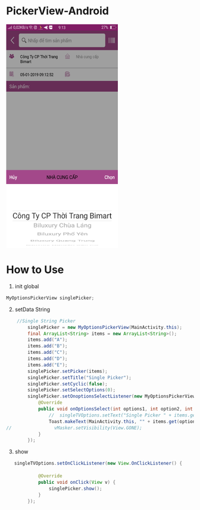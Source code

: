 # PickerView-Android
<img src="https://raw.githubusercontent.com/tusinh/PickerView-Android/master/img.png" width="300" height="600" />

# How to Use
1. init global
 ```java
 MyOptionsPickerView singlePicker;
 ```
 
2. setData String 
```java
    //Single String Picker
        singlePicker = new MyOptionsPickerView(MainActivity.this);
        final ArrayList<String> items = new ArrayList<String>();
        items.add("A");
        items.add("B");
        items.add("C");
        items.add("D");
        items.add("E");
        singlePicker.setPicker(items);
        singlePicker.setTitle("Single Picker");
        singlePicker.setCyclic(false);
        singlePicker.setSelectOptions(0);
        singlePicker.setOnoptionsSelectListener(new MyOptionsPickerView.OnOptionsSelectListener() {
            @Override
            public void onOptionsSelect(int options1, int option2, int options3) {
                //  singleTVOptions.setText("Single Picker " + items.get(options1));
                Toast.makeText(MainActivity.this, "" + items.get(options1), Toast.LENGTH_SHORT).show();
//                vMasker.setVisibility(View.GONE);
            }
        });
```
3. show 
```java
   singleTVOptions.setOnClickListener(new View.OnClickListener() {

            @Override
            public void onClick(View v) {
                singlePicker.show();
            }
        });
```

